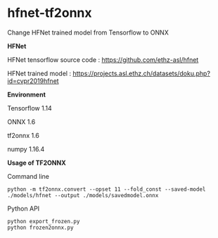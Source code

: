 # hfnet-tf2onnx
Change HFNet trained model from Tensorflow to ONNX

**HFNet**

HFNet tensorflow source code : https://github.com/ethz-asl/hfnet

HFNet trained model : https://projects.asl.ethz.ch/datasets/doku.php?id=cvpr2019hfnet

**Environment**

Tensorflow 1.14

ONNX 1.6

tf2onnx 1.6

numpy 1.16.4

**Usage of TF2ONNX**

Command line

```
python -m tf2onnx.convert --opset 11 --fold_const --saved-model ./models/hfnet --output ./models/savedmodel.onnx
```

Python API

```
python export_frozen.py
python frozen2onnx.py
```
